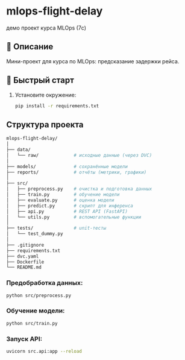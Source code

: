 # mlops-flight-delay
демо проект курса MLOps (7с)

## 📌 Описание
Мини-проект для курса по MLOps: предсказание задержки рейса.

## 🚀 Быстрый старт
1. Установите окружение:
   ```bash
   pip install -r requirements.txt

## Структура проекта

```bash
mlops-flight-delay/
│
├── data/                
│   └── raw/             # исходные данные (через DVC)
│
├── models/              # сохранённые модели
├── reports/             # отчёты (метрики, графики)
│
├── src/
│   ├── preprocess.py    # очистка и подготовка данных
│   ├── train.py         # обучение модели
│   ├── evaluate.py      # оценка модели
│   ├── predict.py       # скрипт для инференса
│   ├── api.py           # REST API (FastAPI)
│   └── utils.py         # вспомогательные функции
│
├── tests/               # unit-тесты
│   └── test_dummy.py
│
├── .gitignore
├── requirements.txt
├── dvc.yaml
├── Dockerfile
└── README.md

```
### Предобработка данных:

```bash
python src/preprocess.py
```

### Обучение модели:

```bash
python src/train.py
```

### Запуск API:

```bash
uvicorn src.api:app --reload
```
